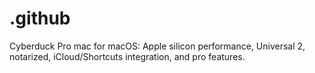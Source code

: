 # .github
Cyberduck Pro mac for macOS: Apple silicon performance, Universal 2, notarized, iCloud/Shortcuts integration, and pro features.
